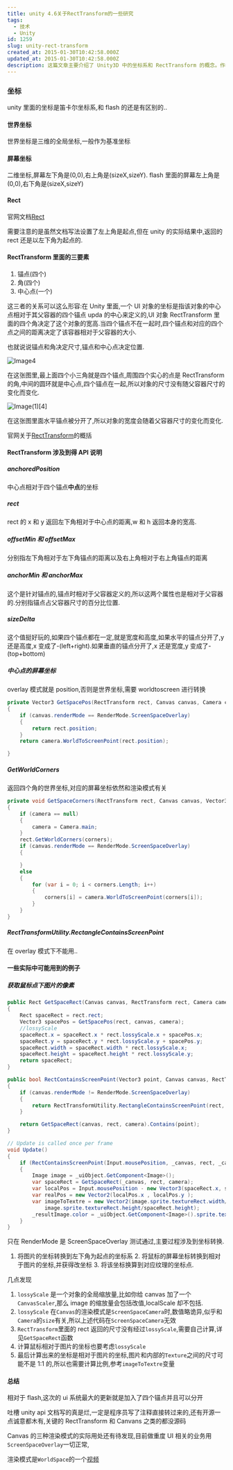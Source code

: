 ```yaml
---
title: unity 4.6关于RectTransform的一些研究
tags:
  - 技术
  - Unity
id: 1259
slug: unity-rect-transform
created_at: 2015-01-30T10:42:58.000Z
updated_at: 2015-01-30T10:42:58.000Z
description: 这篇文章主要介绍了 Unity3D 中的坐标系和 RectTransform 的概念。作者首先介绍了 Unity3D 中的世界坐标和屏幕坐标的区别，以及 Rect 的使用方法。接着，作者详细讲解了 RectTransform 中的三要素：锚点、角和中心点，并解释了它们之间的关系。最后，作者提供了一些示例代码来帮助读者更好地理解 RectTransform 的使用方法。
---
```


### 坐标

unity 里面的坐标是笛卡尔坐标系,和 flash 的还是有区别的..

#### 世界坐标

世界坐标是三维的全局坐标,一般作为基准坐标

#### 屏幕坐标

二维坐标,屏幕左下角是(0,0),右上角是(sizeX,sizeY). flash 里面的屏幕左上角是(0,0),右下角是(sizeX,sizeY)

#### Rect

官网文档[Rect](http://docs.unity3d.com/ScriptReference/Rect.html)

需要注意的是虽然文档写法设置了左上角是起点,但在 unity 的实际结果中,返回的 rect 还是以左下角为起点的.

<!--more-->

#### RectTransform 里面的三要素

1.  锚点(四个)
2.  角(四个)
3.  中心点(一个)

这三者的关系可以这么形容:在 Unity 里面,一个 UI 对象的坐标是指该对象的中心点相对于其父容器的四个锚点 upda 的中心来定义的,UI 对象 RectTransform 里面的四个角决定了这个对象的宽高.当四个锚点不在一起时,四个锚点和对应的四个点之间的距离决定了该容器相对于父容器的大小.

也就说说锚点和角决定尺寸,锚点和中心点决定位置.

![Image4](./Image[4].gif 'Image[4]')

在这张图里,最上面四个小三角就是四个锚点,周围四个实心的点是 RectTransform 的角,中间的圆环就是中心点,四个锚点在一起,所以对象的尺寸没有随父容器尺寸的变化而变化.

![Image(1)[4]](<./Image(1)[4].gif> 'Image(1)[4]')

在这张图里面水平锚点被分开了,所以对象的宽度会随着父容器尺寸的变化而变化.

官网关于[RectTransform](http://docs.unity3d.com/Manual/UIBasicLayout.html)的概括

#### RectTransform 涉及到得 API 说明

##### anchoredPosition

中心点相对于四个锚点**中点**的坐标

##### rect

rect 的 x 和 y 返回左下角相对于中心点的距离,w 和 h 返回本身的宽高.

##### offsetMin 和 offsetMax

分别指左下角相对于左下角锚点的距离以及右上角相对于右上角锚点的距离

##### anchorMin 和 anchorMax

这个是针对锚点的,锚点时相对于父容器定义的,所以这两个属性也是相对于父容器的.分别指锚点占父容器尺寸的百分比位置.

##### sizeDelta

这个值挺好玩的,如果四个锚点都在一定,就是宽度和高度,如果水平的锚点分开了,y 还是高度,x 变成了-(left+right).如果垂直的锚点分开了,x 还是宽度,y 变成了-(top+bottom)

##### 中心点的屏幕坐标

overlay 模式就是 position,否则是世界坐标,需要 worldtoscreen 进行转换

```csharp
private Vector3 GetSpacePos(RectTransform rect, Canvas canvas, Camera camera)
{
    if (canvas.renderMode == RenderMode.ScreenSpaceOverlay)
    {
        return rect.position;
    }
    return camera.WorldToScreenPoint(rect.position);

}
```

##### GetWorldCorners

返回四个角的世界坐标,对应的屏幕坐标依然和渲染模式有关

```csharp
private void GetSpaceCorners(RectTransform rect, Canvas canvas, Vector3[] corners,Camera camera)
{
    if (camera == null)
    {
        camera = Camera.main;
    }
    rect.GetWorldCorners(corners);
    if (canvas.renderMode == RenderMode.ScreenSpaceOverlay)
    {

    }
    else
    {
        for (var i = 0; i < corners.Length; i++)
        {
            corners[i] = camera.WorldToScreenPoint(corners[i]);
        }
    }
}
```

##### RectTransformUtility.RectangleContainsScreenPoint

在 overlay 模式下不能用..

#### 一些实际中可能用到的例子

##### 获取鼠标点下图片的像素

```csharp
public Rect GetSpaceRect(Canvas canvas, RectTransform rect, Camera camera)
{
    Rect spaceRect = rect.rect;
    Vector3 spacePos = GetSpacePos(rect, canvas, camera);
    //lossyScale
    spaceRect.x = spaceRect.x * rect.lossyScale.x + spacePos.x;
    spaceRect.y = spaceRect.y * rect.lossyScale.y + spacePos.y;
    spaceRect.width = spaceRect.width * rect.lossyScale.x;
    spaceRect.height = spaceRect.height * rect.lossyScale.y;
    return spaceRect;
}

public bool RectContainsScreenPoint(Vector3 point, Canvas canvas, RectTransform rect, Camera camera)
{
    if (canvas.renderMode != RenderMode.ScreenSpaceOverlay)
    {
        return RectTransformUtility.RectangleContainsScreenPoint(rect, point, camera);
    }

    return GetSpaceRect(canvas, rect, camera).Contains(point);
}

// Update is called once per frame
void Update()
{
    if (RectContainsScreenPoint(Input.mousePosition, _canvas, rect, _canvas.camera))
    {
        Image image = _uiObject.GetComponent<Image>();
        var spaceRect = GetSpaceRect(_canvas, rect, camera);
        var localPos = Input.mousePosition - new Vector3(spaceRect.x, spaceRect.y);
        var realPos = new Vector2(localPos.x , localPos.y );
        var imageToTextre = new Vector2(image.sprite.textureRect.width/spaceRect.width,
            image.sprite.textureRect.height/spaceRect.height);
        _resultImage.color = _uiObject.GetComponent<Image>().sprite.texture.GetPixel((int)(realPos.x*imageToTextre.x), (int)(realPos.y*imageToTextre.y));
    }
}
```

只在 RenderMode 是 ScreenSpaceOverlay 测试通过,主要过程涉及到坐标转换.

1.  将图片的坐标转换到左下角为起点的坐标系 2. 将鼠标的屏幕坐标转换到相对于图片的坐标,并获得改坐标 3. 将该坐标换算到对应纹理的坐标点.

几点发现

1.  `lossyScale` 是一个对象的全局缩放量,比如你给 canvas 加了一个`CanvasScaler`,那么 image 的缩放量会包括改值,localScale 却不包括.
2.  `lossyScale` 在`Canvas`的渲染模式是`ScreenSpaceCamera`时,数值略诡异,似乎和`Camera`的`size`有关,所以上述代码在`ScreenSpaceCamera`无效
3.  `RectTransform`里面的 rect 返回的尺寸没有经过`lossyScale`,需要自己计算,详见`GetSpaceRect`函数
4.  计算鼠标相对于图片的坐标也要考虑`lossyScale`
5.  最后计算出来的坐标是相对于图片的坐标,图片和内部的`Texture`之间的尺寸可能不是 1:1 的,所以也需要计算比例,参考`imageToTextre`变量

#### 总结

相对于 flash,这次的 ui 系统最大的更新就是加入了四个锚点并且可以分开

吐槽 unity api 文档写的真是烂,一定是程序员写了注释直接转过来的,还有开源一点诚意都木有,关键的 RectTransform 和 Canvans 之类的都没源码

Canvas 的三种渲染模式的实际用处还有待发现,目前做重度 UI 相关的业务用`ScreenSpaceOverlay`一切正常,

渲染模式是`WorldSpace`的一个[视频](https://www.youtube.com/watch?v=Mzt1rEEdeOI)
